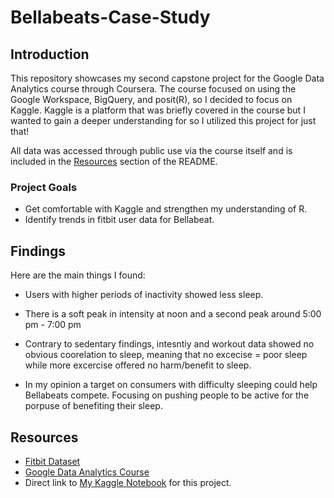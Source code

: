 # Bellabeats-Case-Study

## Introduction

This repository showcases my second capstone project for the Google Data Analytics course through Coursera. The course focused on using the Google Workspace, BigQuery, and posit(R), so I decided to focus on Kaggle. Kaggle is a platform that was briefly covered in the course but I wanted to gain a deeper understanding for so I utilized this project for just that!

 All data was accessed through public use via the course itself and is included in the [Resources](#resources) section of the README.

### Project Goals
- Get comfortable with Kaggle and strengthen my understanding of R.
- Identify trends in fitbit user data for Bellabeat.

## Findings

Here are the main things I found:
- Users with higher periods of inactivity showed less sleep.
  
- There is a soft peak in intensity at noon and a second peak around 5:00 pm - 7:00 pm
  
- Contrary to sedentary findings, intesntiy and workout data showed no obvious coorelation to sleep, meaning that no excecise = poor sleep while more excercise offered no harm/benefit to sleep.
  
- In my opinion a target on consumers with difficulty sleeping could help Bellabeats compete. Focusing on pushing people to be active for the porpuse of benefiting their sleep.



## Resources

- [Fitbit Dataset]([https://drive.google.com/file/d/1hBSSHJXQhCOzMIcUL-dwdvXFt241LLNG/view?usp=drive_link](https://www.kaggle.com/datasets/arashnic/fitbit))
- [Google Data Analytics Course](https://www.coursera.org/professional-certificates/google-data-analytics)
- Direct link to [My Kaggle Notebook](https://www.kaggle.com/code/zacharysheppard/bellabeats-case-study) for this project.
